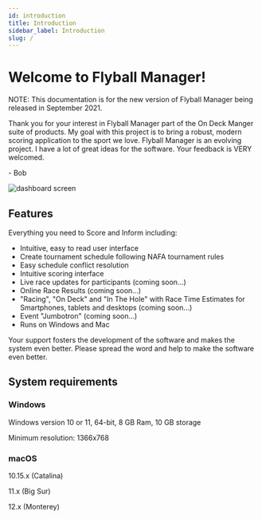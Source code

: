 ```yaml
---
id: introduction
title: Introduction
sidebar_label: Introduction
slug: /
---
```


# Welcome to Flyball Manager!

NOTE: This documentation is for the new version of Flyball Manager being released in September 2021.

Thank you for your interest in Flyball Manager part of the On Deck Manger suite of products. My goal with this project is to bring a robust, modern scoring application to the sport we love. Flyball Manager is an evolving project. I have a lot of great ideas for the software. Your feedback is VERY welcomed.

\- Bob

![dashboard screen](/img/dashboard-screen.png)

## Features

Everything you need to Score and Inform including:

- Intuitive, easy to read user interface
- Create tournament schedule following NAFA tournament rules
- Easy schedule conflict resolution
- Intuitive scoring interface
- Live race updates for participants \(coming soon...\)
- Online Race Results \(coming soon...\)
- "Racing", "On Deck" and "In The Hole" with Race Time Estimates for Smartphones, tablets and desktops \(coming soon...\)
- Event "Jumbotron" \(coming soon...\)
- Runs on Windows and Mac

Your support fosters the development of the software and makes the system even better. Please spread the word and help to make the software even better.

## System requirements

### Windows

Windows version 10 or 11, 64-bit, 8 GB Ram, 10 GB storage

Minimum resolution: 1366x768

### macOS

10.15.x (Catalina)

11.x (Big Sur)

12.x (Monterey)